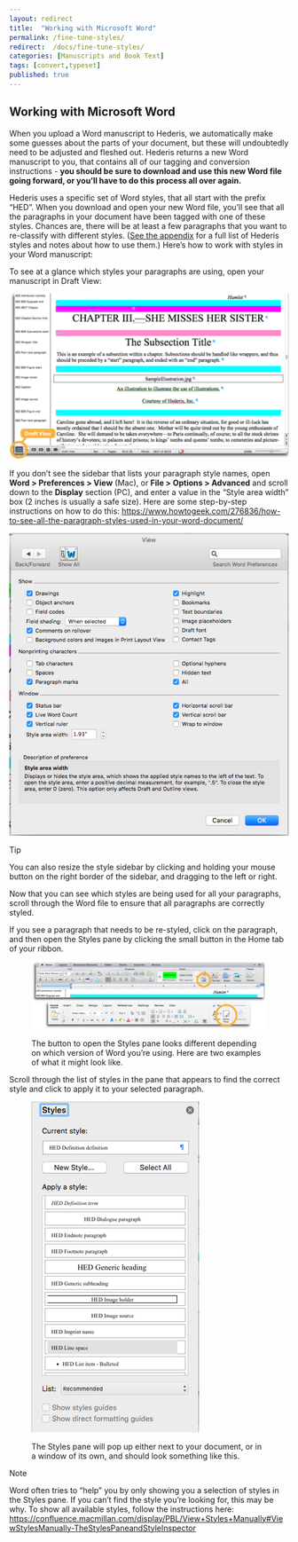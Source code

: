 ```yaml
---
layout: redirect
title:  "Working with Microsoft Word"
permalink: /fine-tune-styles/
redirect:  /docs/fine-tune-styles/
categories: [Manuscripts and Book Text]
tags: [convert,typeset]
published: true
---
```


<section data-type="chapter" class="hsecchapter" data-hederis-type="hsecchapter" id="fine-tune-styles" data-pi-attrs="id: fine-tune-styles; data-tags: convert,typeset;" role="doc-chapter" data-tags="convert,typeset" data-author-name=" " data-book-title=" " title="Working with Microsoft Word"><h1 data-hederis-type="hblkchaptitle" class="hblkchaptitle" id="pv4tZaFpx">Working with Microsoft Word</h1><p class="hblkp" data-hederis-type="hblkp" id="pqdrEbvNo">When you upload a Word manuscript to Hederis, we automatically make some guesses about the parts of your document, but these will undoubtedly need to be adjusted and fleshed out. Hederis returns a new Word manuscript to you, that contains all of our tagging and conversion instructions - <strong data-hederis-type="hspanstrong" id="pcit2oG5a">you should be sure to download and use this new Word file going forward, or you&#8217;ll have to do this process all over again.</strong></p><p class="hblkp" data-hederis-type="hblkp" id="pN1P8uoZZ">Hederis uses a specific set of Word styles, that all start with the prefix &#8220;HED&#8221;. When you download and open your new Word file, you&#8217;ll see that all the paragraphs in your document have been tagged with one of these styles. Chances are, there will be at least a few paragraphs that you want to re-classify with different styles. (<a href="{% post_url 2020-08-25-72-ListofHederisWordStyles %}" data-hederis-type="hspana" id="pQfS64fsf"><span class="Hyperlink" data-hederis-type="hspnspan" id="p2TSlC5Vi">See the appendix</span></a> for a full list of Hederis styles and notes about how to use them.) Here&#8217;s how to work with styles in your Word manuscript:</p><p class="hblkp" data-hederis-type="hblkp" id="pv1uoWozy">To see at a glance which styles your paragraphs are using, open your manuscript in Draft View:</p><img data-hederis-type="hblkimg" class="hblkimg" id="pMUUNEdXz" src="/images/stylesidebar1_callouts_01.png" data-img-src="stylesidebar1_callouts_01.png"/><p class="hblkp" data-hederis-type="hblkp" id="pXEWrwSfj">If you don&#8217;t see the sidebar that lists your paragraph style names, open <strong class="hspanstrong" data-hederis-type="hspanstrong" id="p1PJbaqsa">Word &gt; Preferences &gt; View</strong> (Mac), or <strong class="hspanstrong" data-hederis-type="hspanstrong" id="pcr15HygG">File &gt; Options &gt; Advanced</strong> and scroll down to the <strong class="hspanstrong" data-hederis-type="hspanstrong" id="pdXAlSvjJ">Display</strong> section (PC), and enter a value in the &#8220;Style area width&#8221; box (2 inches is usually a safe size). Here are some step-by-step instructions on how to do this: <a href="https://www.howtogeek.com/276836/how-to-see-all-the-paragraph-styles-used-in-your-word-document/" data-hederis-type="hspana" id="p5x25DTWY"><span class="Hyperlink" data-hederis-type="hspnspan" id="pWc0gDE83">https://www.howtogeek.com/276836/how-to-see-all-the-paragraph-styles-used-in-your-word-document/</span></a></p><img data-hederis-type="hblkimg" class="hblkimg" id="pEmJ1NdoQ" src="/images/stylesidebar4.png" data-img-src="stylesidebar4.png"/><aside class="hwprbox box" data-hederis-type="hwprbox" id="p86pYMokV" data-type="sidebar"><p class="hblktype" data-hederis-type="hblktype" id="pNLZ2US4n">Tip</p><p class="hblkp" data-hederis-type="hblkp" id="p4xCt3sO1">You can also resize the style sidebar by clicking and holding your mouse button on the right border of the sidebar, and dragging to the left or right.</p></aside><p class="hblkp" data-hederis-type="hblkp" id="pGfq8BHdv">Now that you can see which styles are being used for all your paragraphs, scroll through the Word file to ensure that all paragraphs are correctly styled.</p><p class="hblkp" data-hederis-type="hblkp" id="ptUo88Lim">If you see a paragraph that needs to be re-styled, click on the paragraph, and then open the Styles pane by clicking the small button in the Home tab of your ribbon.</p><figure class="hwprfig" data-hederis-type="hwprfig" id="pr7j95cjq"><img data-hederis-type="hblkimg" class="hblkimg" id="p3CirtAet" src="/images/stylespane1_01.png" data-img-src="stylespane1_01.png"/><p class="hblkcaption" data-hederis-type="hblkcaption" id="pO6Y4BHYb">The button to open the Styles pane looks different depending on which version of Word you&#8217;re using. Here are two examples of what it might look like.</p></figure><p class="hblkp" data-hederis-type="hblkp" id="pkKofX9Nw">Scroll through the list of styles in the pane that appears to find the correct style and click to apply it to your selected paragraph.</p><figure class="hwprfig" data-hederis-type="hwprfig" id="p0ihuXCS6"><img data-hederis-type="hblkimg" class="hblkimg" id="pIafcXEti" src="/images/stylespane2.png" data-img-src="stylespane2.png"/><p class="hblkcaption" data-hederis-type="hblkcaption" id="pcL6WXCpo">The Styles pane will pop up either next to your document, or in a window of its own, and should look something like this.</p></figure><aside class="hwprbox box" data-hederis-type="hwprbox" id="ppp4kUkjJ" data-type="sidebar"><p class="hblktype" data-hederis-type="hblktype" id="pEfj2u036">Note</p><p class="hblkp" data-hederis-type="hblkp" id="pHFiW1pWk">Word often tries to &#8220;help&#8221; you by only showing you a selection of styles in the Styles pane. If you can&#8217;t find the style you&#8217;re looking for, this may be why. To show all available styles, follow the instructions here: <a href="https://confluence.macmillan.com/display/PBL/View+Styles+Manually#ViewStylesManually-TheStylesPaneandStyleInspector" data-hederis-type="hspana" id="pw8yqC2Fa"><span class="Hyperlink" data-hederis-type="hspnspan" id="pFq3LdR36">https://confluence.macmillan.com/display/PBL/View+Styles+Manually#ViewStylesManually-TheStylesPaneandStyleInspector</span></a></p></aside></section>
